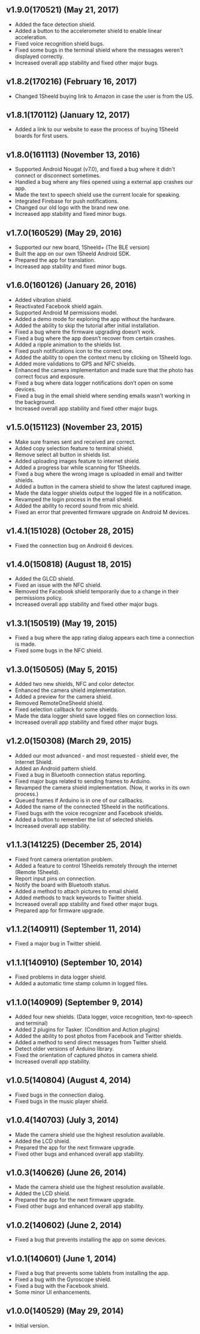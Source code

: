 ## v1.9.0(170521) (May 21, 2017)
 - Added the face detection shield.
 - Added a button to the accelerometer shield to enable linear acceleration.
 - Fixed voice recognition shield bugs.
 - Fixed some bugs in the terminal shield where the messages weren't displayed correctly.
 - Increased overall app stability and fixed other major bugs.

## v1.8.2(170216) (February 16, 2017)
 - Changed 1Sheeld buying link to Amazon in case the user is from the US.

## v1.8.1(170112) (January 12, 2017)
 - Added a link to our website to ease the process of buying 1Sheeld boards for first users.

## v1.8.0(161113) (November 13, 2016)
 - Supported Android Nougat (v7.0), and fixed a bug where it didn't connect or disconnect sometimes.
 - Handled a bug where any files opened using a external app crashes our app.
 - Made the text to speech shield use the current locale for speaking.
 - Integrated Firebase for push notifications.
 - Changed our old logo with the brand new one.
 - Increased app stability and fixed minor bugs.

## v1.7.0(160529) (May 29, 2016)
 - Supported our new board, 1Sheeld+ (The BLE version)
 - Built the app on our own 1Sheeld Android SDK.
 - Prepared the app for translation.
 - Increased app stability and fixed minor bugs.

## v1.6.0(160126) (January 26, 2016)
 - Added vibration shield.
 - Reactivated Facebook shield again.
 - Supported Android M permissions model.
 - Added a demo mode for exploring the app without the hardware.
 - Added the ability to skip the tutorial after initial installation.
 - Fixed a bug where the firmware upgrading doesn’t work.
 - Fixed a bug where the app doesn’t recover from certain crashes.
 - Added a ripple animation to the shields list.
 - Fixed push notifications icon to the correct one.
 - Added the ability to open the context menu by clicking on 1Sheeld logo.
 - Added more validations to GPS and NFC shields.
 - Enhanced the camera implementation and made sure that the photo has correct focus and exposure.
 - Fixed a bug where data logger notifications don’t open on some devices.
 - Fixed a bug in the email shield where sending emails wasn't working in the background.
 - Increased overall app stability and fixed other major bugs.

## v1.5.0(151123) (November 23, 2015)
 - Make sure frames sent and received are correct.
 - Added copy selection feature to terminal shield.
 - Remove select all button in shields list.
 - Added uploading images feature to internet shield.
 - Added a progress bar while scanning for 1Sheelds.
 - Fixed a bug where the wrong image is uploaded in email and twitter shields.
 - Added a button in the camera shield to show the latest captured image.
 - Made the data logger shields output the logged file in a notification.
 - Revamped the login process in the email shield.
 - Added the ability to record sound from mic shield.
 - Fixed an error that prevented firmware upgrade on Android M devices.

## v1.4.1(151028) (October 28, 2015)
 - Fixed the connection bug on Android 6 devices.

## v1.4.0(150818) (August 18, 2015)
 - Added the GLCD shield.
 - Fixed an issue with the NFC shield.
 - Removed the Facebook shield temporarily due to a change in their permissions policy.
 - Increased overall app stability and fixed other major bugs.
 
## v1.3.1(150519) (May 19, 2015)
 - Fixed a bug where the app rating dialog appears each time a connection is made.
 - Fixed some bugs in the NFC shield.

## v1.3.0(150505) (May 5, 2015)
 - Added two new shields, NFC and color detector.
 - Enhanced the camera shield implementation.
 - Added a preview for the camera shield.
 - Removed RemoteOneSheeld shield.
 - Fixed selection callback for some shields.
 - Made the data logger shield save logged files on connection loss.
 - Increased overall app stability and fixed other major bugs.

## v1.2.0(150308) (March 29, 2015)
 - Added our most advanced - and most requested - shield ever, the Internet Shield.
 - Added an Android pattern shield.
 - Fixed a bug in Bluetooth connection status reporting.
 - Fixed major bugs related to sending frames to Arduino.
 - Revamped the camera shield implementation. (Now, it works in its own process.)
 - Queued frames if Arduino is in one of our callbacks.
 - Added the name of the connected 1Sheeld in the notifications.
 - Fixed bugs with the voice recognizer and Facebook shields.
 - Added a button to remember the list of selected shields.
 - Increased overall app stability.

## v1.1.3(141225) (December 25, 2014)
 - Fixed front camera orientation problem.
 - Added a feature to control 1Sheelds remotely through the internet (Remote 1Sheeld).
 - Report input pins on connection.
 - Notify the board with Bluetooth status.
 - Added a method to attach pictures to email shield.
 - Added methods to track keywords to Twitter shield.
 - Increased overall app stability and fixed other major bugs.
 - Prepared app for firmware upgrade.

## v1.1.2(140911) (September 11, 2014)
 - Fixed a major bug in Twitter shield.

## v1.1.1(140910) (September 10, 2014)
 - Fixed problems in data logger shield.
 - Added a automatic time stamp column in logged files.

## v1.1.0(140909) (September 9, 2014)
 - Added four new shields. (Data logger, voice recognition, text-to-speech and terminal)
 - Added 2 plugins for Tasker. (Condition and Action plugins)
 - Added the ability to post photos from Facebook and Twitter shields.
 - Added a method to send direct messages from Twitter shield.
 - Detect older versions of Arduino library.
 - Fixed the orientation of captured photos in camera shield.
 - Increased overall app stability.

## v1.0.5(140804) (August 4, 2014)
 - Fixed bugs in the connection dialog.
 - Fixed bugs in the music player shield.

## v1.0.4(140703) (July 3, 2014)
 - Made the camera shield use the highest resolution available.
 - Added the LCD shield.
 - Prepared the app for the next firmware upgrade.
 - Fixed other bugs and enhanced overall app stability.

## v1.0.3(140626) (June 26, 2014)
 - Made the camera shield use the highest resolution available.
 - Added the LCD shield.
 - Prepared the app for the next firmware upgrade.
 - Fixed other bugs and enhanced overall app stability.

## v1.0.2(140602) (June 2, 2014)
 - Fixed a bug that prevents installing the app on some devices.

## v1.0.1(140601) (June 1, 2014)
 - Fixed a bug that prevents some tablets from installing the app.
 - Fixed a bug with the Gyroscope shield.
 - Fixed a bug with the Facebook shield.
 - Some minor UI enhancements.

## v1.0.0(140529) (May 29, 2014)
 - Initial version.